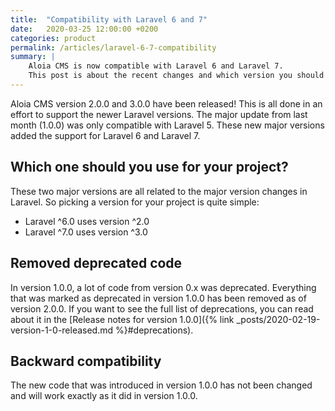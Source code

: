 ```yaml
---
title:  "Compatibility with Laravel 6 and 7"
date:   2020-03-25 12:00:00 +0200
categories: product
permalink: /articles/laravel-6-7-compatibility
summary: | 
    Aloia CMS is now compatible with Laravel 6 and Laravel 7. 
    This post is about the recent changes and which version you should be using for your projects.
---
```


Aloia CMS version 2.0.0 and 3.0.0 have been released! This is all done in an effort to support the newer Laravel versions. 
The major update from last month (1.0.0) was only compatible with Laravel 5. These new major versions added the support 
for Laravel 6 and Laravel 7.

## Which one should you use for your project?
These two major versions are all related to the major version changes in Laravel. So picking a version for your project is quite simple:

- Laravel ^6.0 uses version ^2.0
- Laravel ^7.0 uses version ^3.0

## Removed deprecated code
In version 1.0.0, a lot of code from version 0.x was deprecated. Everything that was marked as deprecated in 
version 1.0.0 has been removed as of version 2.0.0. If you want to see the full list of deprecations, you can read about 
it in the [Release notes for version 1.0.0]({% link _posts/2020-02-19-version-1-0-released.md %}#deprecations).

## Backward compatibility
The new code that was introduced in version 1.0.0 has not been changed and will work exactly as it did in version 1.0.0.